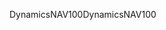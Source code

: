 <span data-ttu-id="2291d-101">DynamicsNAV100</span><span class="sxs-lookup"><span data-stu-id="2291d-101">DynamicsNAV100</span></span>